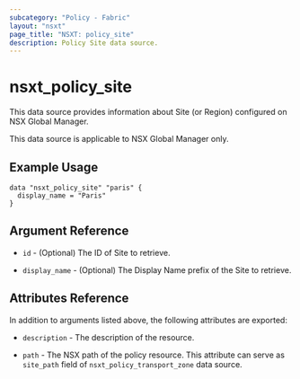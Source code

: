 ```yaml
---
subcategory: "Policy - Fabric"
layout: "nsxt"
page_title: "NSXT: policy_site"
description: Policy Site data source.
---
```


# nsxt_policy_site

This data source provides information about Site (or Region) configured on NSX Global Manager.

This data source is applicable to NSX Global Manager only.

## Example Usage

```hcl
data "nsxt_policy_site" "paris" {
  display_name = "Paris"
}
```

## Argument Reference

* `id` - (Optional) The ID of Site to retrieve.

* `display_name` - (Optional) The Display Name prefix of the Site to retrieve.


## Attributes Reference

In addition to arguments listed above, the following attributes are exported:

* `description` - The description of the resource.

* `path` - The NSX path of the policy resource. This attribute can serve as `site_path` field of `nsxt_policy_transport_zone` data source.
